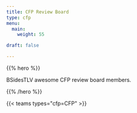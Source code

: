 ```yaml
---
title: CFP Review Board
type: cfp
menu:
  main:
    weight: 55

draft: false

---
```


{{% hero %}}

BSidesTLV awesome CFP review board members.

{{% /hero %}}

{{< teams types="cfp=CFP" >}}

<!-- ...

{{% partners categories="communities,media" %}}
# Sponsors
{{% /partners %}}
-->
